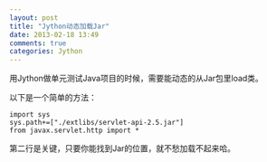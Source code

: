 ```yaml
---
layout: post
title: "Jython动态加载Jar"
date: 2013-02-18 13:49
comments: true
categories: Jython
---
```

 用Jython做单元测试Java项目的时候，需要能动态的从Jar包里load类。

以下是一个简单的方法：

	import sys
	sys.path+=["./extlibs/servlet-api-2.5.jar"]
	from javax.servlet.http import *
第二行是关键，只要你能找到Jar的位置，就不愁加载不起来哈。 